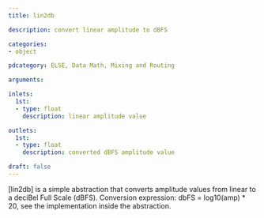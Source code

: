 ```yaml
---
title: lin2db

description: convert linear amplitude to dBFS

categories:
- object

pdcategory: ELSE, Data Math, Mixing and Routing

arguments:

inlets:
  1st:
  - type: float
    description: linear amplitude value

outlets:
  1st:
  - type: float
    description: converted dBFS amplitude value

draft: false
---
```


[lin2db] is a simple abstraction that converts amplitude values from linear to a deciBel Full Scale (dBFS). Conversion expression: dbFS = log10(amp) * 20, see the implementation inside the abstraction.

